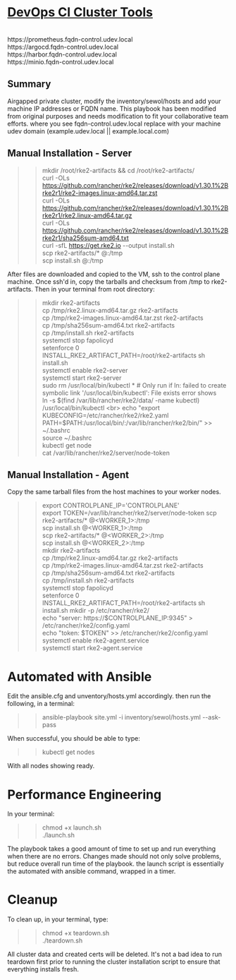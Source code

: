 # [DevOps CI Cluster Tools](https://fqdn-control.udev.local) 
<br>
https://prometheus.fqdn-control.udev.local <br>
https://argocd.fqdn-control.udev.local <br>
https://harbor.fqdn-control.udev.local <br> 
https://minio.fqdn-control.udev.local <br>

## Summary
Airgapped private cluster, modify the inventory/sewol/hosts and add your machine IP addresses or FQDN name. This playbook has been modified from original purposes and needs modification to fit your collaborative team efforts. where you see fqdn-control.udev.local replace with your machine udev domain (example.udev.local || example.local.com)
## Manual Installation - Server 

>> mkdir /root/rke2-artifacts && cd /root/rke2-artifacts/ <br>
>> curl -OLs https://github.com/rancher/rke2/releases/download/v1.30.1%2Brke2r1/rke2-images.linux-amd64.tar.zst <br>
>> curl -OLs https://github.com/rancher/rke2/releases/download/v1.30.1%2Brke2r1/rke2.linux-amd64.tar.gz <br>
>> curl -OLs https://github.com/rancher/rke2/releases/download/v1.30.1%2Brke2r1/sha256sum-amd64.txt <br>
>> curl -sfL https://get.rke2.io --output install.sh <br>
>> scp rke2-artifacts/* <USERNAME>@<CONTROLPLANE>:/tmp <br>
>> scp install.sh <USERNAME>@<CONTROLPLANE>:/tmp <br>

After files are downloaded and copied to the VM, ssh to the control plane machine. Once ssh'd in, copy the tarballs and checksum from /tmp to rke2-artifacts. Then in your terminal from root directory: <br>

>> mkdir rke2-artifacts <br>
>> cp /tmp/rke2.linux-amd64.tar.gz rke2-artifacts <br>
>> cp /tmp/rke2-images.linux-amd64.tar.zst rke2-artifacts <br>
>> cp /tmp/sha256sum-amd64.txt rke2-artifacts <br>
>> cp /tmp/install.sh rke2-artifacts <br>
>> systemctl stop fapolicyd <br>
>> setenforce 0 <br>
>> INSTALL_RKE2_ARTIFACT_PATH=/root/rke2-artifacts sh install.sh <br>
>> systemctl enable rke2-server <br>
>> systemctl start rke2-server <br>
>> sudo rm /usr/local/bin/kubectl * # Only run if ln: failed to create symbolic link '/usr/local/bin/kubectl': File exists error shows<br>
>> ln -s $(find /var/lib/rancher/rke2/data/ -name kubectl) /usr/local/bin/kubectl <br>
>> echo "export KUBECONFIG=/etc/rancher/rke2/rke2.yaml PATH=$PATH:/usr/local/bin/:/var/lib/rancher/rke2/bin/" >> ~/.bashrc <br>
>> source ~/.bashrc <br>
>> kubectl get node <br>
>> cat /var/lib/rancher/rke2/server/node-token <br>

## Manual Installation - Agent

Copy the same tarball files from the host machines to your worker nodes. <br>

>> export CONTROLPLANE_IP='CONTROLPLANE' <br>
>> export TOKEN=/var/lib/rancher/rke2/server/node-token 
>> scp rke2-artifacts/* <USERNAME>@<WORKER_1>:/tmp <br>
>> scp install.sh <USERNAME>@<WORKER_1>:/tmp <br>
>> scp rke2-artifacts/* <USERNAME>@<WORKER_2>:/tmp <br>
>> scp install.sh <USERNAME>@<WORKER_2>:/tmp <br>
>> mkdir rke2-artifacts <br>
>> cp /tmp/rke2.linux-amd64.tar.gz rke2-artifacts <br>
>> cp /tmp/rke2-images.linux-amd64.tar.zst rke2-artifacts <br>
>> cp /tmp/sha256sum-amd64.txt rke2-artifacts <br>
>> cp /tmp/install.sh rke2-artifacts <br>
>> systemctl stop fapolicyd <br>
>> setenforce 0 <br>
>> INSTALL_RKE2_ARTIFACT_PATH=/root/rke2-artifacts sh install.sh
>> mkdir -p /etc/rancher/rke2/ <br>
>> echo "server: https://$CONTROLPLANE_IP:9345" > /etc/rancher/rke2/config.yaml <br>
>> echo "token: $TOKEN" >> /etc/rancher/rke2/config.yaml <br>
>> systemctl enable rke2-agent.service <br>
>> systemctl start rke2-agent.service <br>

# Automated with Ansible

Edit the ansible.cfg and unventory/hosts.yml accordingly. then run the following, in a terminal: <br> 
>> ansible-playbook site.yml -i inventory/sewol/hosts.yml --ask-pass <br>

When successful, you should be able to type: <br>
>> kubectl get nodes <br>

With all nodes showing ready.


# Performance Engineering

In your terminal:<br>
>> chmod +x launch.sh <br>
>> ./launch.sh<br>

The playbook takes a good amount of time to set up and run everything when there are no errors. Changes made should not only solve problems, but reduce overall run time of the playbook. the launch script is essentially the automated with ansible command, wrapped in a timer. 

# Cleanup

To clean up, in your terminal, type: <br>
>> chmod +x teardown.sh <br>
>> ./teardown.sh<br>

All cluster data and created certs will be deleted. It's not a bad idea to run teardown first prior to running the cluster installation script to ensure that everything installs fresh.  